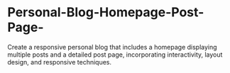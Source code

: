 # Personal-Blog-Homepage-Post-Page-
Create a responsive personal blog that includes a homepage displaying multiple posts and a detailed post page, incorporating interactivity, layout design, and responsive techniques.
